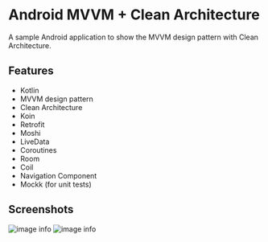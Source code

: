 # Android MVVM + Clean Architecture

A sample Android application to show the MVVM design pattern with Clean Architecture.

## Features

- Kotlin
- MVVM design pattern
- Clean Architecture
- Koin
- Retrofit
- Moshi
- LiveData
- Coroutines
- Room
- Coil
- Navigation Component
- Mockk (for unit tests)

## Screenshots
![image info](./screenshots/Screenshot_1.jpg)
![image info](./screenshots/Screenshot_2.jpg)